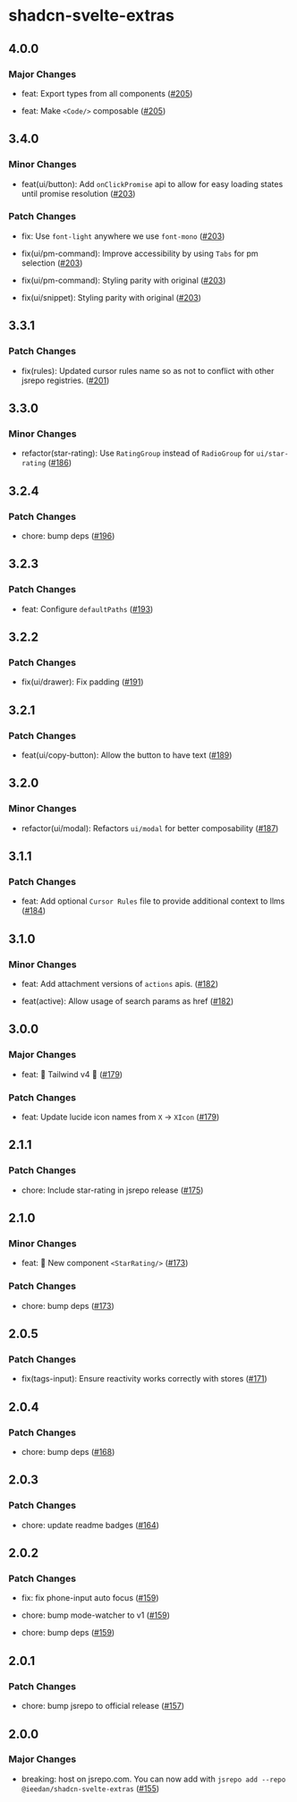 # shadcn-svelte-extras

## 4.0.0

### Major Changes

- feat: Export types from all components ([#205](https://github.com/ieedan/shadcn-svelte-extras/pull/205))

- feat: Make `<Code/>` composable ([#205](https://github.com/ieedan/shadcn-svelte-extras/pull/205))

## 3.4.0

### Minor Changes

- feat(ui/button): Add `onClickPromise` api to allow for easy loading states until promise resolution ([#203](https://github.com/ieedan/shadcn-svelte-extras/pull/203))

### Patch Changes

- fix: Use `font-light` anywhere we use `font-mono` ([#203](https://github.com/ieedan/shadcn-svelte-extras/pull/203))

- fix(ui/pm-command): Improve accessibility by using `Tabs` for pm selection ([#203](https://github.com/ieedan/shadcn-svelte-extras/pull/203))

- fix(ui/pm-command): Styling parity with original ([#203](https://github.com/ieedan/shadcn-svelte-extras/pull/203))

- fix(ui/snippet): Styling parity with original ([#203](https://github.com/ieedan/shadcn-svelte-extras/pull/203))

## 3.3.1

### Patch Changes

- fix(rules): Updated cursor rules name so as not to conflict with other jsrepo registries. ([#201](https://github.com/ieedan/shadcn-svelte-extras/pull/201))

## 3.3.0

### Minor Changes

- refactor(star-rating): Use `RatingGroup` instead of `RadioGroup` for `ui/star-rating` ([#186](https://github.com/ieedan/shadcn-svelte-extras/pull/186))

## 3.2.4

### Patch Changes

- chore: bump deps ([#196](https://github.com/ieedan/shadcn-svelte-extras/pull/196))

## 3.2.3

### Patch Changes

- feat: Configure `defaultPaths` ([#193](https://github.com/ieedan/shadcn-svelte-extras/pull/193))

## 3.2.2

### Patch Changes

- fix(ui/drawer): Fix padding ([#191](https://github.com/ieedan/shadcn-svelte-extras/pull/191))

## 3.2.1

### Patch Changes

- feat(ui/copy-button): Allow the button to have text ([#189](https://github.com/ieedan/shadcn-svelte-extras/pull/189))

## 3.2.0

### Minor Changes

- refactor(ui/modal): Refactors `ui/modal` for better composability ([#187](https://github.com/ieedan/shadcn-svelte-extras/pull/187))

## 3.1.1

### Patch Changes

- feat: Add optional `Cursor Rules` file to provide additional context to llms ([#184](https://github.com/ieedan/shadcn-svelte-extras/pull/184))

## 3.1.0

### Minor Changes

- feat: Add attachment versions of `actions` apis. ([#182](https://github.com/ieedan/shadcn-svelte-extras/pull/182))

- feat(active): Allow usage of search params as href ([#182](https://github.com/ieedan/shadcn-svelte-extras/pull/182))

## 3.0.0

### Major Changes

- feat: 🎉 Tailwind v4 🎉 ([#179](https://github.com/ieedan/shadcn-svelte-extras/pull/179))

### Patch Changes

- feat: Update lucide icon names from `X` -> `XIcon` ([#179](https://github.com/ieedan/shadcn-svelte-extras/pull/179))

## 2.1.1

### Patch Changes

- chore: Include star-rating in jsrepo release ([#175](https://github.com/ieedan/shadcn-svelte-extras/pull/175))

## 2.1.0

### Minor Changes

- feat: 🎉 New component `<StarRating/>` ([#173](https://github.com/ieedan/shadcn-svelte-extras/pull/173))

### Patch Changes

- chore: bump deps ([#173](https://github.com/ieedan/shadcn-svelte-extras/pull/173))

## 2.0.5

### Patch Changes

- fix(tags-input): Ensure reactivity works correctly with stores ([#171](https://github.com/ieedan/shadcn-svelte-extras/pull/171))

## 2.0.4

### Patch Changes

- chore: bump deps ([#168](https://github.com/ieedan/shadcn-svelte-extras/pull/168))

## 2.0.3

### Patch Changes

- chore: update readme badges ([#164](https://github.com/ieedan/shadcn-svelte-extras/pull/164))

## 2.0.2

### Patch Changes

- fix: fix phone-input auto focus ([#159](https://github.com/ieedan/shadcn-svelte-extras/pull/159))

- chore: bump mode-watcher to v1 ([#159](https://github.com/ieedan/shadcn-svelte-extras/pull/159))

- chore: bump deps ([#159](https://github.com/ieedan/shadcn-svelte-extras/pull/159))

## 2.0.1

### Patch Changes

- chore: bump jsrepo to official release ([#157](https://github.com/ieedan/shadcn-svelte-extras/pull/157))

## 2.0.0

### Major Changes

- breaking: host on jsrepo.com. You can now add with `jsrepo add --repo @ieedan/shadcn-svelte-extras` ([#155](https://github.com/ieedan/shadcn-svelte-extras/pull/155))
